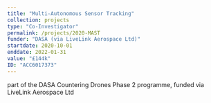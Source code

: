 ```yaml
---
title: "Multi-Autonomous Sensor Tracking"
collection: projects
type: "Co-Investigator"
permalink: /projects/2020-MAST
funder: "DASA (via LiveLink Aerospace Ltd)"
startdate: 2020-10-01
enddate: 2022-01-31
value: "£144k"
ID: "ACC6017373"
---
```


part of the DASA Countering Drones Phase 2 programme, funded via LiveLink Aerospace Ltd
